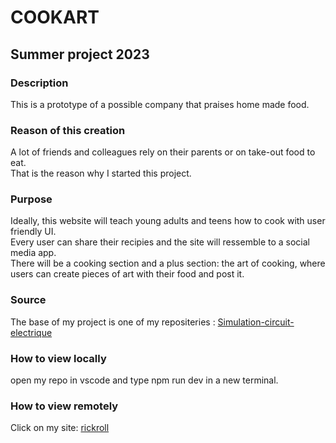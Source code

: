 # COOKART  
## Summer project 2023  
### Description  
This is a prototype of a possible company that praises home made food.  
### Reason of this creation    
A lot of friends and colleagues rely on their parents or on take-out food to eat.  
That is the reason why I started this project.  
### Purpose  
Ideally, this website will teach young adults and teens how to cook with user friendly UI.  
Every user can share their recipies and the site will ressemble to a social media app.  
There will be a cooking section and a plus section: the art of cooking, where  
users can create pieces of art with their food and post it.  
### Source  
The base of my project is one of my repositeries : [Simulation-circuit-electrique](https://github.com/leonlolleonlol/Simulation-circuit-electrique)  
### How to view locally  
open my repo in vscode and type npm run dev in a new terminal.  
### How to view remotely  
Click on my site: [rickroll](https://www.youtube.com/watch?v=dQw4w9WgXcQ)
